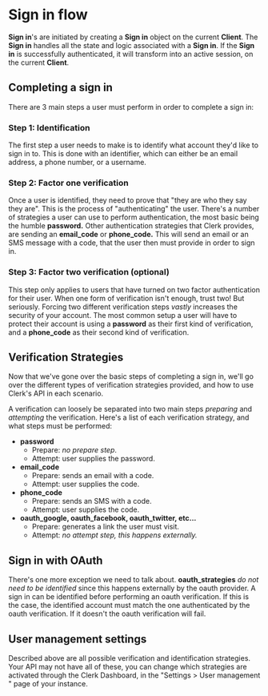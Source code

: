 # Sign in flow

**Sign in**'s are initiated by creating a **Sign in** object on the current **Client**.  The **Sign in** handles all the state and logic associated with a **Sign in**.  If the **Sign in** is successfully authenticated, it will transform into an active session, on the current **Client**.

## Completing a sign in

There are 3 main steps a user must perform in order to complete a sign in:

### Step 1: Identification

The first step a user needs to make is to identify what account they'd like to sign in to.  This is done with an identifier, which can either be an email address, a phone number, or a username.&#x20;

### Step 2: Factor one verification

Once a user is identified, they need to prove that "they are who they say they are".  This is the process of "authenticating" the user.  There's a number of strategies a user can use to perform authentication, the most basic being the humble **password.** Other authentication strategies that Clerk provides, are sending an **email\_code** or **phone\_code.**  This will send an email or an SMS message with a code, that the user then must provide in order to sign in.&#x20;

### Step 3: Factor two verification (optional)

This step only applies to users that have turned on two factor authentication for their user.  When one form of verification isn't enough, trust two! But seriously.  Forcing two different verification steps _vastly_ increases the security of your account. The most common setup a user will have to protect their account is using a **password** as their first kind of verification, and a **phone\_code** as their second kind of verification.

## Verification Strategies

Now that we've gone over the basic steps of completing a sign in, we'll go over the different types of verification strategies provided, and how to use Clerk's API in each scenario.

A verification can loosely be separated into two main steps _preparing_ and _attempting_ the verification.  Here's a list of each verification strategy, and what steps must be performed:

* **password**
  * Prepare: _no prepare step_.
  * Attempt: user supplies the password.
* **email\_code**
  * Prepare: sends an email with a code.
  * Attempt: user supplies the code.
* **phone\_code**
  * Prepare: sends an SMS with a code.
  * Attempt: user supplies the code.
* **oauth\_google, oauth\_facebook, oauth\_twitter, etc...**
  * Prepare: generates a link the user must visit.
  * Attempt: _no attempt step, this happens externally._

## Sign in with OAuth

There's one more exception we need to talk about.  **oauth\_strategies** _do not need to be identified_ since this happens externally by the oauth provider.  A sign in can be identified before performing an oauth verification.  If this is the case, the identified account must match the one authenticated by the oauth verification.  If it doesn't the oauth verification will fail.

## User management settings

Described above are all possible verification and identification strategies.  Your API may not have all of these, you can change which strategies are activated through the Clerk Dashboard, in the "Settings > User management " page of your instance.&#x20;
